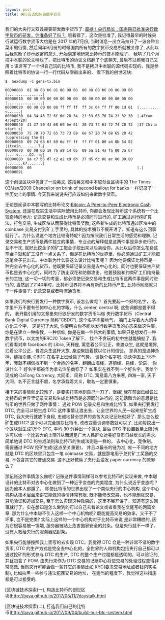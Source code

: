 ```yaml
---
layout: post
title: 央行应该如何做数字货币
---
```


我们的大央行又双叒叕要研发数字货币了: [震撼！央行局长：国务院已批准央行数字货币的研发，你准备好了吗？](https://mp.weixin.qq.com/s/cuDQyztLOyCNEiJGq4rdqw), 哦看错了，这次是批准了, 我记得最早的时候央行试运行数字货币大约是在 2017 年的7月份, 当时消息一出立马拉升了一波各种韭菜币的行情, 然后同年9月份的时候国内所有的数字货币交易所就被关停了, 从此以后我就断了炒币致富的念头, 开始淡定地研究比特币的技术原理了， 我啃了几个月把中本聪的论文啃烂了，把比特币的协议文档翻了个底朝天, 最后不过瘾我自己又用 c 语言写了一个供自己玩的比特币, 我不是拷贝中本聪的源代码实现的，我是参照着比特币的协议一行一行代码从零敲出来的， 看下我的创世区块:

```
$  hexdump -C gens-tx.bin

00000000  01 00 00 00 01 00 00 00  00 00 00 00 00 00 00 00  |................|
00000010  00 00 00 00 00 00 00 00  00 00 00 00 00 00 00 00  |................|
00000020  00 00 00 00 00 ff ff ff  ff 3c 04 ff ff 00 1d 01  |.........<......|
00000030  04 34 46 72 6f 6d 20 34  2f 53 65 70 74 2f 32 30  |.4From 4/Sept/20|
00000040  31 37 20 43 68 69 6e 61  20 73 74 61 72 74 20 73  |17 China start s|
00000050  75 70 70 72 65 73 73 69  6e 67 20 74 68 65 20 42  |uppressing the B|
00000060  69 74 63 6f 69 6e ff ff  ff ff 01 00 e4 0b 54 02  |itcoin........T.|
00000070  00 00 00 19 76 a9 14 05  09 ba 51 4a fa 00 3a 67  |....v.....QJ..:g|
00000080  9a c7 b6 d7 c2 e2 c9 6b  37 d5 dc 88 ac 00 00 00  |.......k7.......|
00000090  00                                                |.|
00000091

```

这个创世区块中包含了一段英文, 这段英文和中本聪创世区块中的 The Times 03/Jan/2009 Chancellor on brink of second bailout for banks 一样记录了一件历史上的事情. 今天我来说说央行应该如何来做数字货币。


无论是阅读中本聪写的比特币论文:[Bitcoin: A Peer-to-Peer Electronic Cash System](https://bitcoin.org/bitcoin.pdf), 还是在现实生活中实际使用比特币, 你都会发现比特币这个系统有一个比较奇特的地方: 记录交易和生成比特币是必须同时进行的, 矿工通过运行挖矿算法，打包交易, 生成区块从而获得比特币奖励, 这些新生成的比特币通过区块中的 coinbase 交易支付到矿工手里的, 具体的技术细节不展开讲了，知道有这么回事就行了。为什么说这个地方比较奇特呢? 因为按照我们日常生活的感受和理解, 记录交易和生产货币是两件独立的事情，专业点的解释就是这两件事是异步进行的，互不干扰, 就好比挖金子的矿工把金子挖出来以后卖给你，从此以后你怎么花费这笔金子就和矿工没有一点关系了，但是在比特币的世界里，你必须通过矿工才能把这笔金子花出去。中本聪为什么要这么设计比特币呢？ 因为他要保证比特币是一种完全去中心化的货币，他既要保证记录交易是去中心化的，同时也要保证生产货币也是去中心化的，同时为了防止双花和防御攻击，他要鼓励和约束矿工们维持最长的主链, 这一切一切的考量，都必须使记录交易和生成比特币这两件事是同时进行的, 当然到了2140年时，比特币世界将不再有新的比特币产生, 比特币网络就只干一件事情了: 记录交易或者叫流通货币. 


如果我们的央行要发行一种数字货币, 该怎么做呢？  首先要起一个好的名字， 名字里千万不要有任何中心化的字眼，什么 center, central 啊, 这些词都是要不得的， 我开篇引用的文章里央行欲研发的数字货币叫做 央行数字货币（Central Bank Digital Currency 简称“CBDC”), 这个名字不接地气， 脑门上写着大大的中心化三个字， 这是犯了大忌, 你要明白你不能以发行数字货币的心态来做这件事，你是在建立一种宗教，一种信仰, 你是在做一件伟大的事情, 如果只是想发行一种数字货币，以太坊的ERC20 Token了解下， 找个不贪玩的初中生就能搞掂了. 我们看看对岸 facebook 的 Libra, 天秤座, 寓意着公平公正，普渡众生, 这就是境界, 扛着公平公正，普渡众生这杆大旗, 身边聚拢着数以亿计的信徒， 那真的是遇神杀神，佛挡杀佛, CBDC 在名字上已经输了气势， 请换个名字吧. 泱泱中国上下5千年，我就不相信找不到一个合适的名字，翻翻山海经，道德经，易经，论语， 你说什么？ 好名字都被华为拿去注册商标了？ 如果实在找不到一个好名字，我给个现成的 DaTong Currency, 大同币，简称 DTC, 寓意着八方来客, 四海一家, 天下大同。名不正言就不顺，名字承载着大义，取名一定要慎重。

接下来的事情就比较难了，是要实打实地割自己一刀了，很痛! 我在前面已经说过比特币的世界里记录交易和生成比特币是必须同时进行的, 这句话暗含的意思是比特币的世界只做了两件事情： 通过 POW 记录交易和生成比特币, 如果央行要发行 DTC, 完全可以把生成 DTC 这件事情让渡出去，让全世界的人民一起来挖矿生成 DTC, 我大央行就放下身段, 忠诚地替全世界的劳苦大众记记账就好了. 那么怎么挖矿生成DTC? 这个可以完全照抄比特币, 改改变量调调参数就可以了, 比如每挖出一个区块就生成1万个 DTC, 平均 30 分钟出一个区块, 最后 DTC 不设置数量上限(也许可以给一个比较大的上限?)从而满足广大人民群众对美好货币日益增长的需求. 简单地说 DTC 的生成法则和比特币的生成法则是一样的， 去中心化，竞争制， 需要通过 POW 挖矿生成(这点至关重要)， 并且以最长的链为准, 唯一不同的地方就是 DTC 的区块里只包含一笔 coinbase 交易，就是那笔用于兑付矿工奖励的交易, 不包含其它的普通交易. 这不正好救赎了央行会滥发 paper currency 的原罪么？

那记账这件事情怎么做呢? 记账这件事情同样可以参考比特币的实现来做, 中本聪设计的比特币对去中心化做到了一种近乎变态的完美程度, 为什么说近乎变态呢？ 因为他本人都遁了。 即使比特币的世界出现了一个类似央行的中心机构, 这个中心机构从技术层面来讲它能做的事情非常有限, 既不能修改交易，也不能删除交易, 只能验证和追加交易, 至于怎么实现这种效果的，这里不展开讲了，知道有这么回事就行了。实在想知道怎么做到的可以自己去看论文或者看我在文尾写的两篇文章. 那为什么中本聪不引入这样一个中心机构呢? 既能提高交易的效率，又干不了坏事, 岂不是完美? 实际上这样的一个中心机构对于比特币来说
是非常糟糕的, 因为它很容易被一锅端, 服务器被贴上危害国家安全的封条。但是央行就不一样了，没有人敢给央行的服务器贴封条。


如果央行能够按照我上面写的去实现 DTC，我觉得 DTC 会是一种非常不错的数字货币, DTC 的生产方式是完全去中心化的，全世界的人和机构包括央行自己都可以通过挖矿的形式参与 DTC 的生产, DTC 的整个生产过程都是透明的，可以验证的, 并且包含了 POW. 由央行来作为 DTC 交易的记账中心将使交易的处理过程变得非常高效, 当然央行可能会做一些其它的事情比如 KYC(要求交易地址或者钱包实名制), 比如拉黑一些参与违法犯罪交易的地址， 在适当的程度下，我觉得这些措施都是可以接受的.




[区块链技术探索(一), 构造比特币的创世区块]http://baya.github.io/2017/05/11/7daystalk.html

[区块链技术探索(二), 打造我们自己的比特币]http://baya.github.io/2017/09/04/build-our-btc-system.html

